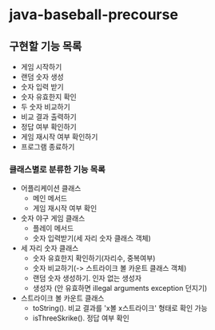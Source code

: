 # java-baseball-precourse

## 구현할 기능 목록
- 게임 시작하기
- 랜덤 숫자 생성
- 숫자 입력 받기
- 숫자 유효한지 확인
- 두 숫자 비교하기
- 비교 결과 출력하기
- 정답 여부 확인하기
- 게임 재시작 여부 확인하기
- 프로그램 종료하기

### 클래스별로 분류한 기능 목록
- 어플리케이션 클래스
    - 메인 메서드
    - 게임 재시작 여부 확인
- 숫자 야구 게임 클래스
    - 플레이 메서드
    - 숫자 입력받기(세 자리 숫자 클래스 객체)
- 세 자리 숫자 클래스
    - 숫자 유효한지 확인하기(자리수, 중복여부)
    - 숫자 비교하기(-> 스트라이크 볼 카운트 클래스 객체)
    - 랜덤 숫자 생성하기. 인자 없는 생성자
    - 생성자 (안 유효하면 illegal arguments exception 던지기)
- 스트라이크 볼 카운트 클래스
    - toString(). 비교 결과를 'x볼 x스트라이크' 형태로 확인 가능
    - isThreeSkrike(). 정답 여부 확인